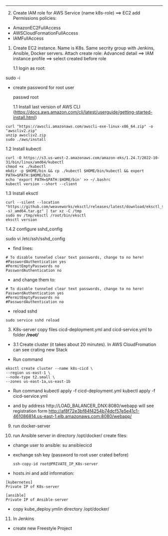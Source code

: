<!-- 5. Create IAM role for AWS Service (name k8s-role) ==> EC2 add Permissions policies:

- AmazonEC2FullAccess
- AWSCloudFormationFullAccess
- IAMFullAccess

1. Create EC2 instance. Name is K8s in same Secrity group with Jenkins, Ansible, Docker servers. Attach create role: Advanced detail ==> IAM instance profile ==> select created before role

2. Install last version of AWS CLI (https://docs.aws.amazon.com/cli/latest/userguide/getting-started-install.html)
   #change hostname of server
   sudo hostnamectl set-hostname kubernetes

```
sudo -i #all install like root
curl "https://awscli.amazonaws.com/awscli-exe-linux-x86_64.zip" -o "awscliv2.zip"
unzip awscliv2.zip
sudo ./aws/install
```

3. Install kubectl

```
curl -O https://s3.us-west-2.amazonaws.com/amazon-eks/1.24.7/2022-10-31/bin/linux/amd64/kubectl
chmod +x ./kubectl
mkdir -p $HOME/bin && cp ./kubectl $HOME/bin/kubectl && export PATH=$PATH:$HOME/bin
echo 'export PATH=$PATH:$HOME/bin' >> ~/.bashrc
kubectl version --short --client
```

4. Install eksctl

```
curl --silent --location "https://github.com/weaveworks/eksctl/releases/latest/download/eksctl_$(uname -s)_amd64.tar.gz" | tar xz -C /tmp
mv /tmp/eksctl /usr/local/bin
eksctl version
```

7. Create cluster (it takes about 20 minutes). In AWS CloudFromation can see crating new Stack

- Run command

```
eksctl create cluster --name k8s-cicd \
--region us-east-1 \
--node-type t2.small \
--zones us-east-1a,us-east-1b
```

8. Create deployment
   kubectl create deployment demo-nginx --image=nginx --port=80 --replicas=2

- show deployment
  kubectl get deployment

- show replicaset
  kubectl get replicaset

- show pods
  kubectl get pod

- show all
  kubectl get all

9. Create an ELB in front of 2 containers and allow to publicly acces them

kubectl expose deployment demo-nginx --port=80 --type=LoadBalancer

10. Delete what I created

kubectl delete deployment demo-nginx
kubectl delete service/demo-nginx

---

11. Create manifest file pod.yml
    kubectl apply -f pod.yml

12. Create service.yml
    kubectl apply -f service.yml

13. Delete pod and service
    kubectl delete pod demo-pod
    kubectl delete service/demo-service -->

---

2. Create IAM role for AWS Service (name k8s-role) ==> EC2 add Permissions policies:

- AmazonEC2FullAccess
- AWSCloudFormationFullAccess
- IAMFullAccess

1. Create EC2 instance. Name is K8s. Same secrity group with Jenkins, Ansible, Docker servers. Attach create role: Advanced detail ==> IAM instance profile ==> select created before role

   1.1 login as root:

sudo -i

- create password for root user

  passwd root

  1.1 Install last version of AWS CLI (https://docs.aws.amazon.com/cli/latest/userguide/getting-started-install.html)

```
curl "https://awscli.amazonaws.com/awscli-exe-linux-x86_64.zip" -o "awscliv2.zip"
unzip awscliv2.zip
sudo ./aws/install
```

1.2 Install kubectl

```
curl -O https://s3.us-west-2.amazonaws.com/amazon-eks/1.24.7/2022-10-31/bin/linux/amd64/kubectl
chmod +x ./kubectl
mkdir -p $HOME/bin && cp ./kubectl $HOME/bin/kubectl && export PATH=$PATH:$HOME/bin
echo 'export PATH=$PATH:$HOME/bin' >> ~/.bashrc
kubectl version --short --client
```

1.3 Install eksctl

```
curl --silent --location "https://github.com/weaveworks/eksctl/releases/latest/download/eksctl_$(uname -s)_amd64.tar.gz" | tar xz -C /tmp
sudo mv /tmp/eksctl /root/bin/eksctl
eksctl version
```

1.4.2 configure sshd_config

sudo vi /etc/ssh/sshd_config

- find lines:

```
# To disable tunneled clear text passwords, change to no here!
#PasswordAuthentication yes
#PermitEmptyPasswords no
PasswordAuthentication no
```

- and change them to:

```
# To disable tunneled clear text passwords, change to no here!
PasswordAuthentication yes
#PermitEmptyPasswords no
#PasswordAuthentication no
```

- reload sshd

```
sudo service sshd reload
```

<!-- 1.4 add user and change password

```
sudo useradd ansiblecicd #username which created on Ansible-server
sudo passwd ansiblecicd
```

1.4.1 allow user ansiblecicd run sudo commands without password:

```
sudo visudo
```

- find line:

```
## Allow root to run any commands anywhere
root ALL=(ALL) ALL
```

- and add new line behind:

```
ansiblecicd ALL=(ALL) NOPASSWD: ALL
```


-->

3. K8s-server copy files cicd-deployment.yml and cicd-service.yml to folder **_/root/_**

- 3.1 Create cluster (it takes about 20 minutes). In AWS CloudFromation can see crating new Stack

- Run command

```
eksctl create cluster --name k8s-cicd \
--region us-east-1 \
--node-type t2.small \
--zones us-east-1a,us-east-1b
```

- Run command
  kubectl apply -f cicd-deployment.yml
  kubectl apply -f cicd-service.yml

- and by address http://LOAD_BALANCER_DNX:8080/webapp will see registration form
  http://af8f72e3bf84f4254b74dcf57e5e41c1-461086814.us-east-1.elb.amazonaws.com:8080/webapp/

9. run docker-server

10. run Ansible server in directory /opt/docker/ create files:

- change user to ansible:
  su ansiblecicd
- exchange ssh key (password to root user crated before)

  ```
  ssh-copy-id root@PRIVATE_IP_K8s-server
  ```

- hosts.ini and add information:

```
[kubernetes]
Private IP of K8s-server

[ansible]
Private IP of Ansible-server
```

- copy kube_deploy.ymlin directory /opt/docker/


11. In Jenkins
- create new Freestyle Project


